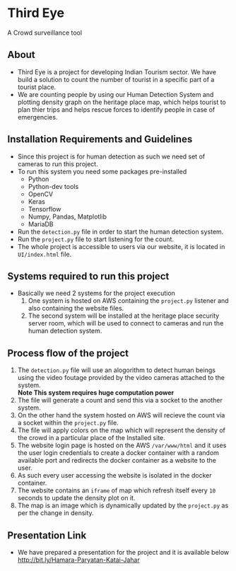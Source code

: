 # Third Eye
A Crowd surveillance tool
## About
* Third Eye is a project for developing Indian Tourism sector. We have build a solution to count the number of tourist in a specific part of a tourist place.<br>
* We are counting people by using our Human Detection System and plotting density graph on the heritage place map, which helps tourist to plan thier trips and helps rescue forces to identify people in case of emergencies.

## Installation Requirements and Guidelines
* Since this project is for human detection as such we need set of cameras to run this project.
* To run this system you need some packages pre-installed
  * Python
  * Python-dev tools
  * OpenCV
  * Keras
  * Tensorflow
  * Numpy, Pandas, Matplotlib
  * MariaDB
* Run the ```detection.py``` file in order to start the human detection system.
* Run the ```project.py``` file to start listening for the count.
* The whole project is accessible to users via our website, it is located in ```UI/index.html``` file.

## Systems required to run this project
* Basically we need 2 systems for the project execution
  1. One system is hosted on AWS containing the ```project.py``` listener and also containing the website files.
  2. The second system will be installed at the heritage place security server room, which will be used to connect to cameras and run the human detection system.

## Process flow of the project
1.  The ```detection.py``` file will use an alogorithm to detect human beings using the video foutage provided by the video cameras attached to the system.
<br><b>Note This system requires huge computation power</b>
2. The file will generate a count and send this via a socket to the another system.
3. On the other hand the system hosted on AWS will recieve the count via a socket within the ```project.py``` file.
4. The file will apply colors on the map which will represent the density of the crowd in a particular place of the Installed site.
5. The website login page is hosted on the AWS ```/var/www/html``` and it uses the user login credentials to create a docker container with a random available port and redirects the docker container as a website to the user.
6. As such every user accessing the website is isolated in the docker container.
7. The website contains an ```iframe``` of map which refresh itself every ```10``` seconds to update the density plot on it.
8.  The map is an image which is dynamically updated by the ```project.py``` as per the change in density.

## Presentation Link
* We have prepared a presentation for the project and it is available below
http://bit.ly/Hamara-Paryatan-Katai-Jahar
